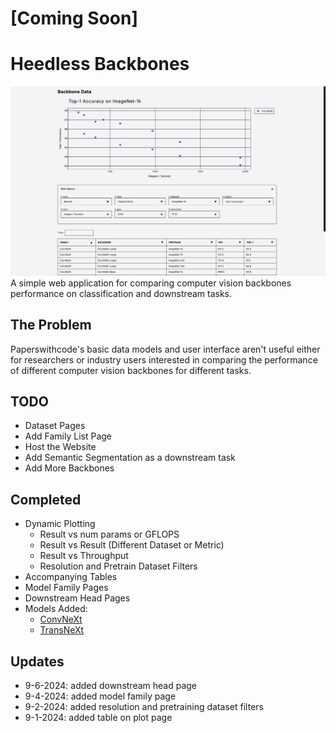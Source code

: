 # [Coming Soon]

# Heedless Backbones
![Alt text](assets/plot_view.png?raw=true "Plot View")
A simple web application for comparing computer vision backbones performance on classification and downstream tasks.

## The Problem
Paperswithcode's basic data models and user interface aren't useful either for researchers or industry users interested in comparing the performance of different computer vision backbones for different tasks.

## TODO
- Dataset Pages
- Add Family List Page
- Host the Website
- Add Semantic Segmentation as a downstream task
- Add More Backbones


## Completed
- Dynamic Plotting
  - Result vs num params or GFLOPS
  - Result vs Result (Different Dataset or Metric)
  - Result vs Throughput
  - Resolution and Pretrain Dataset Filters 
- Accompanying Tables
- Model Family Pages
- Downstream Head Pages
- Models Added:
  - [ConvNeXt](https://arxiv.org/abs/2201.03545)
  - [TransNeXt](https://arxiv.org/abs/2311.17132)

## Updates
- 9-6-2024: added downstream head page
- 9-4-2024: added model family page
- 9-2-2024: added resolution and pretraining dataset filters
- 9-1-2024: added table on plot page
